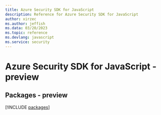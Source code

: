 ```yaml
---
title: Azure Security SDK for JavaScript
description: Reference for Azure Security SDK for JavaScript
author: xirzec
ms.author: jeffish
ms.data: 03/20/2023
ms.topic: reference
ms.devlang: javascript
ms.service: security
---
```

# Azure Security SDK for JavaScript - preview
## Packages - preview
[!INCLUDE [packages](security-index.md)]